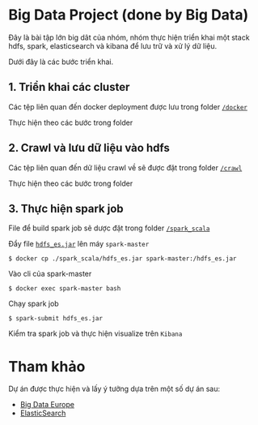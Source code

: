 # Big Data Project (done by Big Data)

Đây là bài tập lớn big dât của nhóm, nhóm thực hiện triển khai một stack hdfs, spark, elasticsearch và kibana để lưu trữ và xử lý dữ liệu.

Dưới đây là các bước triển khai.

## 1. Triển khai các cluster

Các tệp liên quan đến docker deployment được lưu trong folder [`/docker`](./docker)

Thực hiện theo các bước trong folder

## 2. Crawl và lưu dữ liệu vào hdfs

Các tệp liên quan đến dữ liệu crawl về sẽ được đặt trong folder [`/crawl`](./crawl)

Thực hiện theo các bước trong folder

## 3. Thực hiện spark job

File để build spark job sẽ dược đặt trong folder [`/spark_scala`](./spark_scala)

Đẩy file [`hdfs_es.jar`](./spark_scala/hdfs_es.jar) lên máy `spark-master` 

```
$ docker cp ./spark_scala/hdfs_es.jar spark-master:/hdfs_es.jar
```

Vào cli của spark-master

```
$ docker exec spark-master bash
```

Chạy spark job

```
$ spark-submit hdfs_es.jar
```

Kiểm tra spark job và thực hiện visualize trên `Kibana`
# Tham khảo

Dự án được thực hiện và lấy ý tưởng dựa trên một số dự án sau:
- [Big Data Europe](https://github.com/big-data-europe)
- [ElasticSearch](https://www.elastic.co/guide/en/elasticsearch/reference/current/docker.html)
